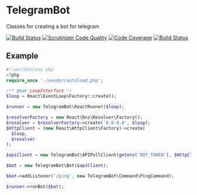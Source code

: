 # TelegramBot
Classes for creating a bot for telegram

[![Build Status](https://travis-ci.org/MehrAlsNix/TelegramBot.svg?branch=master)](https://travis-ci.org/MehrAlsNix/TelegramBot)
[![Scrutinizer Code Quality](https://scrutinizer-ci.com/g/MehrAlsNix/TelegramBot/badges/quality-score.png?b=develop)](https://scrutinizer-ci.com/g/MehrAlsNix/TelegramBot/?branch=develop)
[![Code Coverage](https://scrutinizer-ci.com/g/MehrAlsNix/TelegramBot/badges/coverage.png?b=develop)](https://scrutinizer-ci.com/g/MehrAlsNix/TelegramBot/?branch=master)
[![Build Status](https://scrutinizer-ci.com/g/MehrAlsNix/TelegramBot/badges/build.png?b=develop)](https://scrutinizer-ci.com/g/MehrAlsNix/TelegramBot/build-status/master)
## Example

```php
#!/usr/bin/env php
<?php
require_once './vendor/autoload.php';

/** @var LoopInterface */
$loop = React\EventLoop\Factory::create();

$runner = new TelegramBot\ReactRunner($loop);

$resolverFactory = new React\Dns\Resolver\Factory();
$resolver = $resolverFactory->create('8.8.8.8', $loop);
$HttpClient = (new React\HttpClient\Factory)->create(
  $loop,
  $resolver
);

$apiClient = new TelegramBot\APIPollClient(getenv('BOT_TOKEN'), $HttpClient);

$bot = new TelegramBot\Bot($apiClient);

$bot->addListener('/ping', new TelegramBot\Command\PingCommand);

$runner->runBot($bot);

```
